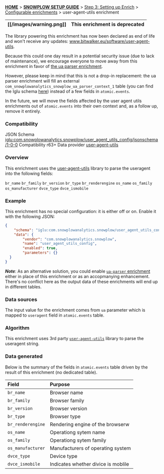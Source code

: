 <a name="top" />

[**HOME**](Home) > [**SNOWPLOW SETUP GUIDE**](Setting-up-Snowplow) > [Step 3: Setting up Enrich](Setting-up-enrich) > [Configurable enrichments](Configurable-enrichments) > user-agent-utils enrichment

[[/images/warning.png]] | This enrichment is deprecated
---|:---

The library powering this enrichment has now been declared as end of life and won't receive any
updates: www.bitwalker.eu/software/user-agent-utils.

Because this could one day result in a potential security issue (due to lack of maintenance), we
encourage everyone to move away from this enrichment in favor of
[the ua parser enrichment](https://github.com/snowplow/snowplow/wiki/ua-parser-enrichment).

However, please keep in mind that this is not a drop-in replacement: the ua parser enrichment will
fill an external `com_snowplowanalytics_snowplow_ua_parser_context_1` table (you can find the Iglu
schema [here](https://github.com/snowplow/iglu-central/blob/master/schemas/com.snowplowanalytics.snowplow/ua_parser_context/jsonschema/1-0-0))
instead of a few fields in `atomic.events`.

In the future, we will move the fields affected by the user agent utils enrichments out of
`atomic.events` into their own context and, as a follow up, remove it entirely.

### Compatibility

JSON Schema   [iglu:com.snowplowanalytics.snowplow/user_agent_utils_config/jsonschema/1-0-0][schema]
Compatibility r63+
Data provider [user-agent-utils][user-agent-utils]

### Overview

This enrichment uses the [user-agent-utils][user-agent-utils] library to parse the useragent into the following fields:

`br_name`
`br_family`
`br_version`
`br_type`
`br_renderengine`
`os_name`
`os_family`
`os_manufacturer`
`dvce_type`
`dvce_ismobile`

### Example

This enrichment has no special configuration: it is either off or on. Enable it with the following JSON:

```json
{
    "schema": "iglu:com.snowplowanalytics.snowplow/user_agent_utils_config/jsonschema/1-0-0",
    "data": {
        "vendor": "com.snowplowanalytics.snowplow",
        "name": "user_agent_utils_config",
        "enabled": true,
        "parameters": {}
  }
}
```

***Note***: As an alternative solution, you could enable [`ua-parser` enrichment](ua-parser-enrichment) either in place of this enrichment or as an accopmanying enhancement. There's no conflict here as the output data of these enrichments will end up in different tables.

### Data sources

The input value for the enrichment comes from `ua` parameter which is mapped to `useragent` field in `atomic.events` table.

### Algorithm

This enrichment uses 3rd party [`user-agent-utils`][user-agent-utils] library to parse the useragent string.

### Data generated

Below is the summary of the fields in `atomic.events` table driven by the result of this enrichment (no dedicated table).

Field | Purpose
:---|:---
`br_name` | Browser name
`br_family` | Browser family
`br_version` | Browser version
`br_type` | Browser type
`br_renderengine` | Rendering engine of the browserw
`os_name` | Operationg sytem name
`os_family` | Operationg sytem family
`os_manufacturer` | Manufacturers of operating system
`dvce_type` | Device type
`dvce_ismobile` | Indicates whether divice is moblile

[schema]: http://iglucentral.com/schemas/com.snowplowanalytics.snowplow/user_agent_utils_config/jsonschema/1-0-0
[user-agent-utils]: https://github.com/HaraldWalker/user-agent-utils

